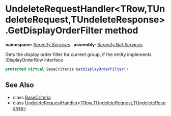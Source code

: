 # UndeleteRequestHandler&lt;TRow,TUndeleteRequest,TUndeleteResponse&gt;.GetDisplayOrderFilter method
**namespace:** *[Serenity.Services](../../README.md#serenity.services-namespace)*   **assembly**: *[Serenity.Net.Services](../../README.md)*

Gets the display order filter for current group, if the entity implements IDisplayOrderRow interface

```csharp
protected virtual BaseCriteria GetDisplayOrderFilter()
```

## See Also

* class [BaseCriteria](../Serenity.Net.Data/../../Serenity.Data/BaseCriteria.md)
* class [UndeleteRequestHandler&lt;TRow,TUndeleteRequest,TUndeleteResponse&gt;](../UndeleteRequestHandler-3.md)